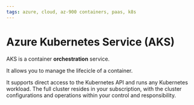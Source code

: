 ```yaml
---
tags: azure, cloud, az-900 containers, paas, k8s
---
```


# Azure Kubernetes Service (AKS)

AKS is a container **orchestration** service.

It allows you to manage the lifecicle of a container.

It supports direct access to the Kubernetes API and runs any Kubernetes workload. The full cluster resides in your subscription, with the cluster configurations and operations within your control and responsibility.
